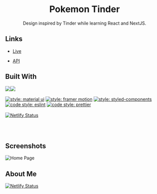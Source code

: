 <h1 align="center">Pokemon Tinder</h1>

<p align="center">Design inspired by Tinder while learning React and NextJS.</p>

## Links

- [Live](https://pokemon-tinder.netlify.app/ 'Live View')

- [API]('https://pokeapi.co/docs/v2' 'Pokemon API')

## Built With

<img src="https://img.shields.io/badge/react%20-%2320232a.svg?&style=for-the-badge&logo=react&logoColor=%2361DAFB"/><img src="https://img.shields.io/badge/typescript%20-%23007ACC.svg?&style=for-the-badge&logo=typescript&logoColor=white"/>
<br/><br/>
[![style: material ui](https://img.shields.io/badge/style-Material--UI-ff69b4)](https://mui.com/)
[![style: framer motion](https://img.shields.io/badge/style-Framer_Motion-ff69b4)](https://www.framer.com/motion/)
[![style: styled-components](https://img.shields.io/badge/style-%F0%9F%92%85%20styled--components-orange.svg?colorB=daa357&colorA=db748e)](https://github.com/styled-components/styled-components)
[![code style: eslint](https://img.shields.io/badge/code_style-eslint-blue)](https://github.com/eslint/eslint)
[![code style: prettier](https://img.shields.io/badge/code_style-prettier-ff69b4.svg?style=flat-square)](https://github.com/prettier/prettier)
<br/><br/>
[![Netlify Status](https://api.netlify.com/api/v1/badges/6d758f59-15ac-4593-b3c6-1c21d4a25d4f/deploy-status)](https://app.netlify.com/sites/pokemon-tinder/deploys)

<br/><br/>

## Screenshots

![Home Page]([/public/screenshot.png](https://github.com/tanyongkuan/pokemon-tinder/blob/main/public/screenshot.PNG) 'Home Page')

## About Me

[![Netlify Status](https://img.shields.io/badge/LinkedIn-0077B5?style=for-the-badge&logo=linkedin&logoColor=white)](https://www.linkedin.com/in/tanyongkuan/)
